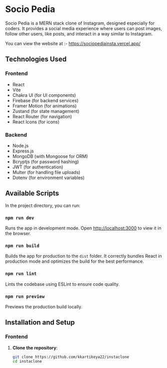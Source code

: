 
# Socio Pedia

Socio Pedia is a MERN stack clone of Instagram, designed especially for coders. It provides a social media experience where users can post images, follow other users, like posts, and interact in a way similar to Instagram.

You can view the website at :- https://sociopediainsta.vercel.app/

## Technologies Used

### Frontend

- React
- Vite
- Chakra UI (for UI components)
- Firebase (for backend services)
- Framer Motion (for animations)
- Zustand (for state management)
- React Router (for navigation)
- React Icons (for icons)

### Backend

- Node.js
- Express.js
- MongoDB (with Mongoose for ORM)
- Bcryptjs (for password hashing)
- JWT (for authentication)
- Multer (for handling file uploads)
- Dotenv (for environment variables)

## Available Scripts

In the project directory, you can run:

### `npm run dev`

Runs the app in development mode.
Open [http://localhost:3000](http://localhost:3000) to view it in the browser.

### `npm run build`

Builds the app for production to the `dist` folder.
It correctly bundles React in production mode and optimizes the build for the best performance.

### `npm run lint`

Lints the codebase using ESLint to ensure code quality.

### `npm run preview`

Previews the production build locally.

## Installation and Setup

### Frontend

1. **Clone the repository**:
   ```sh
   git clone https://github.com/kkartikeya22/instaclone
   cd instaclone
